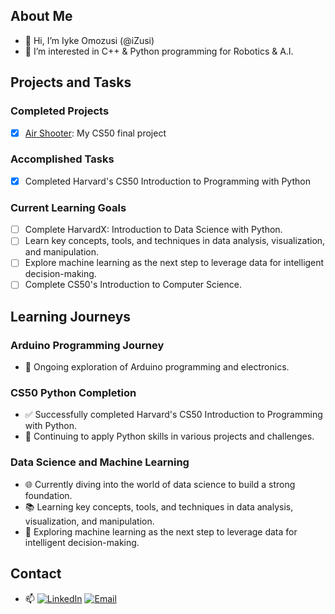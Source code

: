 ## About Me

- 👋 Hi, I’m Iyke Omozusi (@iZusi)
- 👀 I’m interested in C++ & Python programming for Robotics & A.I.

## Projects and Tasks

### Completed Projects
- [x] [Air Shooter](https://github.com/iZusi/air_shooter): My CS50 final project

### Accomplished Tasks
- [x] Completed Harvard's CS50 Introduction to Programming with Python

### Current Learning Goals
- [ ] Complete HarvardX: Introduction to Data Science with Python.
- [ ] Learn key concepts, tools, and techniques in data analysis, visualization, and manipulation.
- [ ] Explore machine learning as the next step to leverage data for intelligent decision-making.
- [ ] Complete CS50's Introduction to Computer Science.

## Learning Journeys

### Arduino Programming Journey
- 🚀 Ongoing exploration of Arduino programming and electronics.

### CS50 Python Completion
- ✅ Successfully completed Harvard's CS50 Introduction to Programming with Python.
- 🌱 Continuing to apply Python skills in various projects and challenges.

### Data Science and Machine Learning
- 🌐 Currently diving into the world of data science to build a strong foundation.
- 📚 Learning key concepts, tools, and techniques in data analysis, visualization, and manipulation.
- 🤖 Exploring machine learning as the next step to leverage data for intelligent decision-making.

## Contact
- 📫 [![LinkedIn](https://img.shields.io/badge/Connect-LinkedIn-blue)](https://www.linkedin.com/in/iomozusi)
[![Email](https://img.shields.io/badge/Email-Contact-brightgreen)](mailto:iyke.zusi@gmail.com)

<!---
iZusi/iZusi is a ✨ special ✨ repository because its `README.md` (this file) appears on your GitHub profile.
You can click the Preview link to take a look at your changes.
--->
